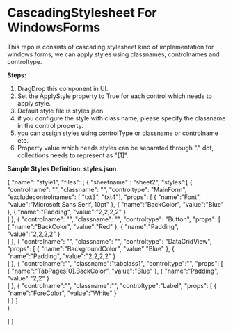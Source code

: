 # CascadingStylesheet For WindowsForms
This repo is consists of cascading stylesheet kind of implementation for windows forms, we can apply styles using classnames, controlnames and controltype.

**Steps:**
1. DragDrop this component in UI.
2. Set the ApplyStyle property to True for each control which needs to apply style.
3. Default style file is styles.json
4. if you configure the style with class name, please specify the classname in the control property.
5. you can assign styles using controlType or classname or controlname etc.
6. Property value which needs styles can be separated through "." dot, collections needs to represent as "[1]".

**Sample Styles Definition: styles.json**

{
  "name": "style1",
  "files": [
    { 
   		"sheetname" : "sheet2",
		"styles":[
        { 
            "controlname": "",
            "classname": "",
            "controltype": "MainForm",
            "excludecontrolnames": [ "txt3", "txt4"],
            "props": [
                { "name":"Font", "value":"Microsoft Sans Serif, 10pt" },
                { "name":"BackColor", "value":"Blue" },
                { "name":"Padding", "value":"2,2,2,2" }                
            ]
        },
        { 
            "controlname": "",
            "classname": "",
            "controltype": "Button",
            "props": [               
                { "name":"BackColor", "value":"Red" },
                { "name":"Padding", "value":"2,2,2,2" }                
            ]
        },
         { 
            "controlname": "",
            "classname": "",
            "controltype": "DataGridView",
            "props": [
                { "name":"BackgroundColor", "value":"Blue" },
                { "name":"Padding", "value":"2,2,2,2" }                
            ]
        },
        {
        	"controlname":"",
        	"classname":"tabclass1",
        	"controltype":"",
        	"props": [
                { "name":"TabPages[0].BackColor", "value":"Blue" },
                { "name":"Padding", "value":"2,2" }                
            ]
        },
        {
        	"controlname":"",
        	"classname":"",
        	"controltype":"Label",
        	"props": [
                { "name":"ForeColor", "value":"White" }                           
            ]
        }
    ]   		
    }
  
  ]
}
